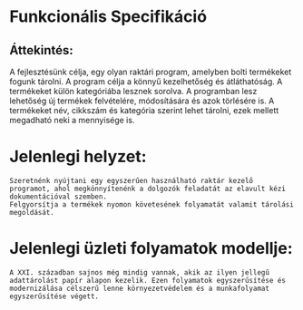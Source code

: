 # Funkcionális Specifikáció

## Áttekintés:
  A fejlesztésünk célja, egy olyan raktári program, amelyben bolti termékeket fogunk tárolni.
  A program célja a könnyű kezelhetőség és átláthatóság.
  A termékeket külön kategóriába lesznek sorolva.
	A programban lesz lehetőség új termékek felvételére, módosítására és azok törlésére is.
	A termékeket név, cikkszám és kategória szerint lehet tárolni, ezek mellett megadható neki a mennyisége is.

# Jelenlegi helyzet:
	Szeretnénk nyújtani egy egyszerűen használható raktár kezelő programot, ahol megkönnyítenénk a dolgozók feladatát az elavult kézi dokumentációval szemben.
	Felgyorsítja a termékek nyomon követesének folyamatát valamit tárolási megoldását. 

# Jelenlegi üzleti folyamatok modellje:
	A XXI. században sajnos még mindig vannak, akik az ilyen jellegű adattárolást papír alapon kezelik. Ezen folyamatok egyszerűsítése és modernizálása célszerű lenne környezetvédelem és a munkafolyamat egyszerűsítése végett.
